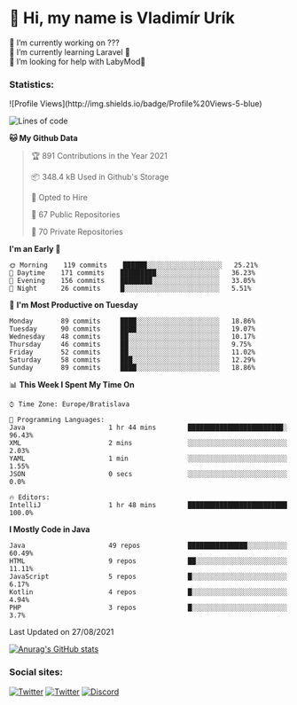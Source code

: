 <h1> 👋 Hi, my name is Vladimír Urík</h1>
<p>
 🔭 I’m currently working on ???<br>
 🌱 I’m currently learning Laravel 💙<br>
 🤔 I’m looking for help with LabyMod💝<br>
</p>
<h3>Statistics:</h3>
<!--START_SECTION:waka-->
![Profile Views](http://img.shields.io/badge/Profile%20Views-5-blue)

![Lines of code](https://img.shields.io/badge/From%20Hello%20World%20I%27ve%20Written-4.0%20million%20lines%20of%20code-blue)

**🐱 My Github Data** 

> 🏆 891 Contributions in the Year 2021
 > 
> 📦 348.4 kB Used in Github's Storage 
 > 
> 🚫 Opted to Hire
 > 
> 📜 67 Public Repositories 
 > 
> 🔑 70 Private Repositories  
 > 
**I'm an Early 🐤** 

```text
🌞 Morning    119 commits    ██████░░░░░░░░░░░░░░░░░░░   25.21% 
🌆 Daytime    171 commits    █████████░░░░░░░░░░░░░░░░   36.23% 
🌃 Evening    156 commits    ████████░░░░░░░░░░░░░░░░░   33.05% 
🌙 Night      26 commits     █░░░░░░░░░░░░░░░░░░░░░░░░   5.51%

```
📅 **I'm Most Productive on Tuesday** 

```text
Monday       89 commits     ████░░░░░░░░░░░░░░░░░░░░░   18.86% 
Tuesday      90 commits     ████░░░░░░░░░░░░░░░░░░░░░   19.07% 
Wednesday    48 commits     ██░░░░░░░░░░░░░░░░░░░░░░░   10.17% 
Thursday     46 commits     ██░░░░░░░░░░░░░░░░░░░░░░░   9.75% 
Friday       52 commits     ██░░░░░░░░░░░░░░░░░░░░░░░   11.02% 
Saturday     58 commits     ███░░░░░░░░░░░░░░░░░░░░░░   12.29% 
Sunday       89 commits     ████░░░░░░░░░░░░░░░░░░░░░   18.86%

```


📊 **This Week I Spent My Time On** 

```text
⌚︎ Time Zone: Europe/Bratislava

💬 Programming Languages: 
Java                     1 hr 44 mins        ████████████████████████░   96.43% 
XML                      2 mins              ░░░░░░░░░░░░░░░░░░░░░░░░░   2.03% 
YAML                     1 min               ░░░░░░░░░░░░░░░░░░░░░░░░░   1.55% 
JSON                     0 secs              ░░░░░░░░░░░░░░░░░░░░░░░░░   0.0%

🔥 Editors: 
IntelliJ                 1 hr 48 mins        █████████████████████████   100.0%

```

**I Mostly Code in Java** 

```text
Java                     49 repos            ███████████████░░░░░░░░░░   60.49% 
HTML                     9 repos             ██░░░░░░░░░░░░░░░░░░░░░░░   11.11% 
JavaScript               5 repos             █░░░░░░░░░░░░░░░░░░░░░░░░   6.17% 
Kotlin                   4 repos             █░░░░░░░░░░░░░░░░░░░░░░░░   4.94% 
PHP                      3 repos             █░░░░░░░░░░░░░░░░░░░░░░░░   3.7%

```



 Last Updated on 27/08/2021
<!--END_SECTION:waka-->

[![Anurag's GitHub stats](https://github-readme-stats.vercel.app/api?username=vladimir-urik)](https://github.com/anuraghazra/github-readme-stats)

<h3>Social sites:</h3>
<p><a href="https://twitter.com/GGGEDR" target="_blank"><img alt="Twitter" src="https://img.shields.io/badge/twitter-%231DA1F2.svg?&style=for-the-badge&logo=twitter&logoColor=white" /></a> <a href="https://www.reddit.com/user/GGGEDR" target="_blank"><img alt="Twitter" src="https://img.shields.io/badge/reddit-%23FE6262.svg?&style=for-the-badge&logo=reddit&logoColor=white" /></a> <a href="https://discord.com/users/535708984959827978" target="_blank"><img alt="Discord" src="https://img.shields.io/badge/discord-%235865f2.svg?&style=for-the-badge&logo=discord&logoColor=white" />
</p>
